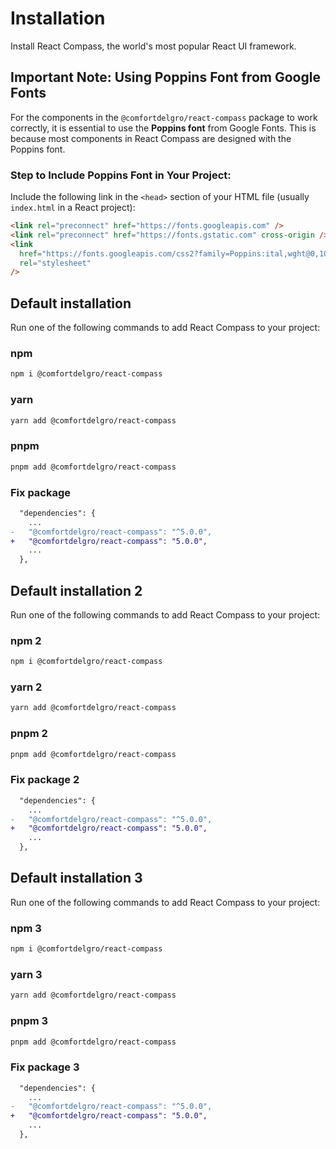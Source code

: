 # Installation

<p class="description">Install React Compass, the world's most popular React UI framework.</p>

## Important Note: Using Poppins Font from Google Fonts

For the components in the `@comfortdelgro/react-compass` package to work correctly, it is essential to use the **Poppins font** from Google Fonts. This is because most components in React Compass are designed with the Poppins font.

### Step to Include Poppins Font in Your Project:

Include the following link in the `<head>` section of your HTML file (usually `index.html` in a React project):

```html
<link rel="preconnect" href="https://fonts.googleapis.com" />
<link rel="preconnect" href="https://fonts.gstatic.com" cross-origin />
<link
  href="https://fonts.googleapis.com/css2?family=Poppins:ital,wght@0,100;0,200;0,300;0,400;0,500;0,600;0,700;0,800;0,900;1,100;1,200;1,300;1,400;1,500;1,600;1,700;1,800;1,900&display=swap"
  rel="stylesheet"
/>
```

## Default installation

Run one of the following commands to add React Compass to your project:

### npm

```bash
npm i @comfortdelgro/react-compass
```

### yarn

```bash
yarn add @comfortdelgro/react-compass
```

### pnpm

```bash
pnpm add @comfortdelgro/react-compass
```

### Fix package

```diff
  "dependencies": {
    ...
-   "@comfortdelgro/react-compass": "^5.0.0",
+   "@comfortdelgro/react-compass": "5.0.0",
    ...
  },
```

## Default installation 2

Run one of the following commands to add React Compass to your project:

### npm 2

```bash
npm i @comfortdelgro/react-compass
```

### yarn 2

```bash
yarn add @comfortdelgro/react-compass
```

### pnpm 2

```bash
pnpm add @comfortdelgro/react-compass
```

### Fix package 2

```diff
  "dependencies": {
    ...
-   "@comfortdelgro/react-compass": "^5.0.0",
+   "@comfortdelgro/react-compass": "5.0.0",
    ...
  },
```

## Default installation 3

Run one of the following commands to add React Compass to your project:

### npm 3

```bash
npm i @comfortdelgro/react-compass
```

### yarn 3

```bash
yarn add @comfortdelgro/react-compass
```

### pnpm 3

```bash
pnpm add @comfortdelgro/react-compass
```

### Fix package 3

```diff
  "dependencies": {
    ...
-   "@comfortdelgro/react-compass": "^5.0.0",
+   "@comfortdelgro/react-compass": "5.0.0",
    ...
  },
```
